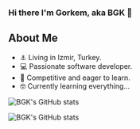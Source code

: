### Hi there I'm Gorkem, aka BGK 👋

## About Me
- ⚓ Living in Izmir, Turkey.
- 💻 Passionate software developer.
- 🦾 Competitive and eager to learn.
- 🤓 Currently learning everything...


<!---

## Spotify Playing 🎧

[<img src="https://novatorem-git-master-bgorkemk.vercel.app/api/spotify-playing" alt="Spotify Now Playing" width="350" />]

-->


![BGK's GitHub stats](https://github-readme-stats.vercel.app/api?username=bgorkemk&show_icons=true&theme=dark)

![BGK's GitHub stats](https://github-readme-stats.vercel.app/api/top-langs/?username=bgorkemk&layout=compact)


